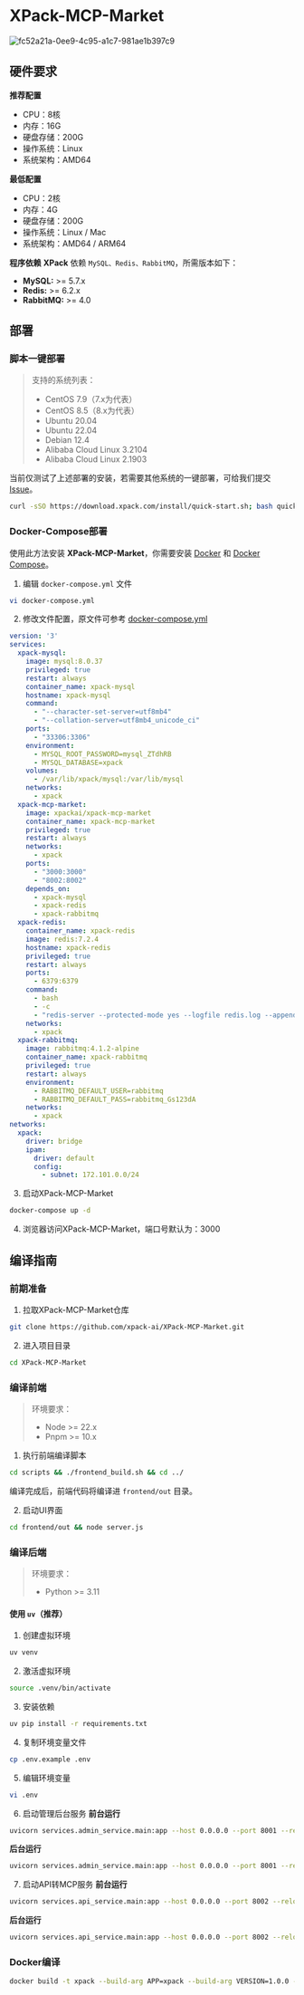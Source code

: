 # XPack-MCP-Market
![fc52a21a-0ee9-4c95-a1c7-981ae1b397c9](https://github.com/user-attachments/assets/eb14b798-5717-4eab-b7d3-26addb2fa7ff)

## 硬件要求
**推荐配置**
- CPU：8核
- 内存：16G
- 硬盘存储：200G
- 操作系统：Linux
- 系统架构：AMD64

**最低配置**
- CPU：2核
- 内存：4G
- 硬盘存储：200G
- 操作系统：Linux / Mac
- 系统架构：AMD64 / ARM64

**程序依赖**
**XPack** 依赖 `MySQL、Redis、RabbitMQ`，所需版本如下：
- **MySQL:** >= 5.7.x
- **Redis:** >= 6.2.x
- **RabbitMQ:** >= 4.0

## 部署
### 脚本一键部署
> 支持的系统列表：
> - CentOS 7.9（7.x为代表）
> - CentOS 8.5（8.x为代表）
> - Ubuntu 20.04
> - Ubuntu 22.04
> - Debian 12.4
> - Alibaba Cloud Linux 3.2104
> - Alibaba Cloud Linux 2.1903

当前仅测试了上述部署的安装，若需要其他系统的一键部署，可给我们提交[Issue](https://github.com/xpack-ai/XPack-MCP-Market/issues)。
```bash
curl -sSO https://download.xpack.com/install/quick-start.sh; bash quick-start.sh
```

### Docker-Compose部署
使用此方法安装 **XPack-MCP-Market**，你需要安装 [Docker](https://docs.docker.com/engine/install/) 和 [Docker Compose](https://docs.docker.com/compose/install/standalone/)。

1. 编辑 `docker-compose.yml` 文件
```bash
vi docker-compose.yml
```

2. 修改文件配置，原文件可参考 [docker-compose.yml](https://github.com/xpack-ai/XPack-MCP-Market/blob/main/scripts/docker-compose.yml)
```yaml
version: '3'
services:
  xpack-mysql:
    image: mysql:8.0.37
    privileged: true
    restart: always
    container_name: xpack-mysql
    hostname: xpack-mysql
    command:
      - "--character-set-server=utf8mb4"
      - "--collation-server=utf8mb4_unicode_ci"
    ports:
      - "33306:3306"
    environment:
      - MYSQL_ROOT_PASSWORD=mysql_ZTdhRB
      - MYSQL_DATABASE=xpack
    volumes:
      - /var/lib/xpack/mysql:/var/lib/mysql
    networks:
      - xpack
  xpack-mcp-market:
    image: xpackai/xpack-mcp-market
    container_name: xpack-mcp-market
    privileged: true
    restart: always
    networks:
      - xpack
    ports:
      - "3000:3000"
      - "8002:8002"
    depends_on:
      - xpack-mysql
      - xpack-redis
      - xpack-rabbitmq
  xpack-redis:
    container_name: xpack-redis
    image: redis:7.2.4
    hostname: xpack-redis
    privileged: true
    restart: always
    ports:
      - 6379:6379
    command:
      - bash
      - -c
      - "redis-server --protected-mode yes --logfile redis.log --appendonly no --port 6379 --requirepass redis_6sJZDm"
    networks:
      - xpack
  xpack-rabbitmq:
    image: rabbitmq:4.1.2-alpine
    container_name: xpack-rabbitmq
    privileged: true
    restart: always
    environment:
      - RABBITMQ_DEFAULT_USER=rabbitmq
      - RABBITMQ_DEFAULT_PASS=rabbitmq_Gs123dA
    networks:
      - xpack
networks:
  xpack:
    driver: bridge
    ipam:
      driver: default
      config:
        - subnet: 172.101.0.0/24
```

3. 启动XPack-MCP-Market
```bash
docker-compose up -d
```

4. 浏览器访问XPack-MCP-Market，端口号默认为：3000


## 编译指南
### 前期准备
1. 拉取XPack-MCP-Market仓库
```bash
git clone https://github.com/xpack-ai/XPack-MCP-Market.git
```

2. 进入项目目录
```bash
cd XPack-MCP-Market
```

### 编译前端
> 环境要求：
> - Node >= 22.x
> - Pnpm >= 10.x

1. 执行前端编译脚本
```bash
cd scripts && ./frontend_build.sh && cd ../
```
编译完成后，前端代码将编译进 `frontend/out` 目录。

2. 启动UI界面
```bash
cd frontend/out && node server.js
```

### 编译后端
> 环境要求：
> - Python >= 3.11

#### 使用 `uv`（推荐）
1. 创建虚拟环境
```bash
uv venv
```

2. 激活虚拟环境
```bash
source .venv/bin/activate
```

3. 安装依赖
```bash
uv pip install -r requirements.txt
```

4. 复制环境变量文件
```bash
cp .env.example .env
```

5. 编辑环境变量
```bash
vi .env
```

6. 启动管理后台服务
**前台运行**
```bash
uvicorn services.admin_service.main:app --host 0.0.0.0 --port 8001 --reload
```
**后台运行**
```bash
uvicorn services.admin_service.main:app --host 0.0.0.0 --port 8001 --reload &
```

7. 启动API转MCP服务
**前台运行**
```bash
uvicorn services.api_service.main:app --host 0.0.0.0 --port 8002 --reload
```
**后台运行**
```bash
uvicorn services.api_service.main:app --host 0.0.0.0 --port 8002 --reload &
```

### Docker编译
```bash
docker build -t xpack --build-arg APP=xpack --build-arg VERSION=1.0.0 -f ./scripts/Dockerfile ./
```